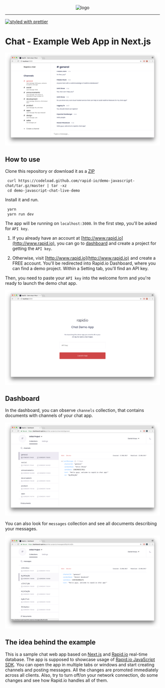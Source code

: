 <p align="center">
  <img alt="logo" src="https://raw.githubusercontent.com/Rapid-SDK/javascript/dev/logo.png" />
</p>
<hr/>

[![styled with prettier](https://img.shields.io/badge/styled_with-prettier-ff69b4.svg)](https://github.com/prettier/prettier)

# Chat - Example Web App in Next.js

<p align="center">
  <img alt="App Screenshot" src="./static/app-screenshot.png" />
</p>

## How to use

Clone this repository or download it as a [ZIP](https://github.com/rapid-io/demo-javascript-chat/archive/master.zip)

```
 curl https://codeload.github.com/rapid-io/demo-javascript-chat/tar.gz/master | tar -xz
 cd demo-javascript-chat-live-demo
```

Install it and run.

```
 yarn
 yarn run dev
```

The app will be running on `localhost:3000`. In the first step, you'll be asked for `API key`. 

1. If you already have an account at [http://www.rapid.io](http://www.rapid.io), you can go to [dashboard](http://dashboard.rapid.io) and create a project for getting the `API key`.

2. Otherwise, visit [http://www.rapid.io](http://www.rapid.io) and create a FREE account. You'll be redirected into Rapid.io Dashboard, where you can find a demo project. Within a Setting tab, you'll find an API key.

Then, you need to paste your `API key` into the welcome form and you're ready to launch the demo chat app.

<p align="center">
  <img alt="App - Launch app with an API key" src="./static/app-welcome-screenshot.png" />
</p>

## Dashboard

In the dashboard, you can observe `channels` collection, that contains documents with channels of your chat app.

<p align="center">
  <img alt="Dashboard - Channels" src="./static/dashboard-channels.png" />
</p>

You can also look for `messages` collection and see all documents describing your messages.

<p align="center">
  <img alt="Dashboard - Messages" src="./static/dashboard-messages.png" />
</p>


## The idea behind the example

This is a sample chat web app based on [Next.js](https://github.com/zeit/next.js) and [Rapid.io](https://www.rapid.io) real-time database. The app is supposed to showcase usage of [Rapid.io JavaScript SDK](https://github.com/Rapid-SDK/javascript). You can open the app in multiple tabs or windows and start creating channels and posting messages. All the changes are promoted immediately across all clients. Also, try to turn off/on your network connection, do some changes and see how Rapid.io handles all of them.


